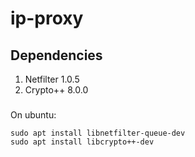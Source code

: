 # ip-proxy
## Dependencies
1) Netfilter 1.0.5
2) Crypto++ 8.0.0
### 
On ubuntu: 
```
sudo apt install libnetfilter-queue-dev
sudo apt install libcrypto++-dev
```
